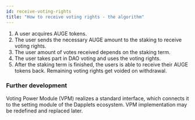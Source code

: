 ```yaml
---
id: receive-voting-rights
title: "How to receive voting rights - the algorithm"
---
```

 
1. A user acquires AUGE tokens.
1. The user sends the necessary AUGE amount to the staking to receive voting rights.
1. The user amount of votes received depends on the staking term.
1. The user takes part in DAO voting and uses the voting rights.
1. After the staking term is finished, the users is able to receive their AUGE tokens back. Remaining voting rights get voided on withdrawal.

### Further development
Voting Power Module (VPM) realizes a standard interface, which connects it to the setting module of the Dapplets ecosystem. VPM implementation may be redefined and replaced later.
